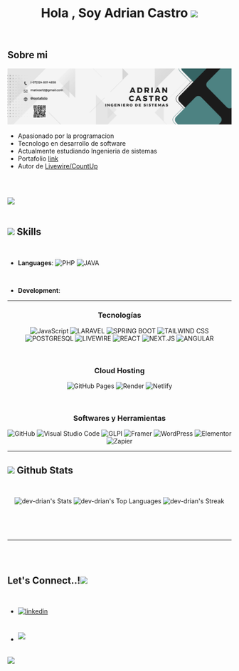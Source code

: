 
<h1 align="center"><b>Hola  , Soy Adrian Castro </b><img src="https://media.giphy.com/media/hvRJCLFzcasrR4ia7z/giphy.gif" width="35"></h1>


<br>



	
##  **Sobre mi**

<img src="https://github.com/Dev-Drian/Dev-Drian/blob/main/BannerLinkedin.png?raw=true">

<br>

- Apasionado por la programacion
- Tecnologo en desarrollo de software
- Actualmente estudiando Ingenieria de sistemas
- Portafolio [link](https://devdrian.vercel.app/)
- Autor de [Livewire/CountUp](https://packagist.org/packages/devdrian/livewire-countup)

<br><br>

<img src="https://user-images.githubusercontent.com/73097560/115834477-dbab4500-a447-11eb-908a-139a6edaec5c.gif"><br><br>

## <img src="https://media2.giphy.com/media/QssGEmpkyEOhBCb7e1/giphy.gif?cid=ecf05e47a0n3gi1bfqntqmob8g9aid1oyj2wr3ds3mg700bl&rid=giphy.gif" width ="25"><b> Skills</b>
<br>

<p align="center">

- **Languages**:
	![PHP](https://img.shields.io/badge/PHP%20-%23777BB4.svg?style=for-the-badge&logo=php&logoColor=white)
  	![JAVA](https://img.shields.io/badge/JAVA-%23007396.svg?style=for-the-badge&logo=Java&logoColor=white)

<br>   
    
- **Development**:


---

<div align="center">

### **Tecnologías**  
![JavaScript](https://img.shields.io/badge/JavaScript%20-%23F7DF1E.svg?style=for-the-badge&logo=javascript&logoColor=black) ![LARAVEL](https://img.shields.io/badge/LARAVEL%20-%23FF2D20.svg?style=for-the-badge&logo=laravel&logoColor=white) ![SPRING BOOT](https://img.shields.io/badge/SPRING%20BOOT%20-%236DB33F.svg?style=for-the-badge&logo=springboot&logoColor=white) ![TAILWIND CSS](https://img.shields.io/badge/TAILWIND%20CSS%20-%2306B6D4.svg?style=for-the-badge&logo=tailwindcss&logoColor=white) ![POSTGRESQL](https://img.shields.io/badge/POSTGRESQL%20-%23336791.svg?style=for-the-badge&logo=postgresql&logoColor=white) ![LIVEWIRE](https://img.shields.io/badge/LIVEWIRE%20-%238B0000.svg?style=for-the-badge&logo=laravel&logoColor=white) ![REACT](https://img.shields.io/badge/REACT%20-%2361DAFB.svg?style=for-the-badge&logo=react&logoColor=black) ![NEXT.JS](https://img.shields.io/badge/NEXT.JS%20-%23000000.svg?style=for-the-badge&logo=next.js&logoColor=white) ![ANGULAR](https://img.shields.io/badge/ANGULAR%20-%23DD0031.svg?style=for-the-badge&logo=angular&logoColor=white)  

<br>

### **Cloud Hosting**  
![GitHub Pages](https://img.shields.io/badge/GitHub%20Pages-%23327FC7.svg?style=for-the-badge&logo=github&logoColor=white) ![Render](https://img.shields.io/badge/Render-%2300C7B7.svg?style=for-the-badge&logo=render&logoColor=white) ![Netlify](https://img.shields.io/badge/Netlify-%2300C7B7.svg?style=for-the-badge&logo=netlify&logoColor=white)  

<br>

### **Softwares y Herramientas**  
![GitHub](https://img.shields.io/badge/GitHub-%23121011.svg?style=for-the-badge&logo=github&logoColor=white) ![Visual Studio Code](https://img.shields.io/badge/VS%20Code-007ACC.svg?style=for-the-badge&logo=visual-studio-code&logoColor=white) ![GLPI](https://img.shields.io/badge/GLPI-%23F68212.svg?style=for-the-badge&logoColor=white) ![Framer](https://img.shields.io/badge/Framer-%23FF5500.svg?style=for-the-badge&logo=framer&logoColor=white) ![WordPress](https://img.shields.io/badge/WordPress-%2321759B.svg?style=for-the-badge&logo=wordpress&logoColor=white) ![Elementor](https://img.shields.io/badge/Elementor-%23D62A74.svg?style=for-the-badge&logo=elementor&logoColor=white) ![Zapier](https://img.shields.io/badge/Zapier-%23FF4A00.svg?style=for-the-badge&logo=zapier&logoColor=white)  

</div>

---


## <img src="https://media.giphy.com/media/iY8CRBdQXODJSCERIr/giphy.gif" width="35"><b> Github Stats </b>
<br>

<div align="center">

![dev-drian's Stats](https://github-readme-stats.vercel.app/api?username=dev-drian&theme=vue-dark&show_icons=true&hide_border=true&count_private=true)
![dev-drian's Top Languages](https://github-readme-stats.vercel.app/api/top-langs/?username=dev-drian&theme=vue-dark&show_icons=true&hide_border=true&layout=compact)
![dev-drian's Streak](https://github-readme-streak-stats.herokuapp.com/?user=dev-drian&theme=vue-dark&hide_border=true)

</div>

<br>
<br>
<br>

-----

<br>
<br>

## <b> Let's Connect..!</b><img src="https://github.com/0xAbdulKhali/0xAbdulKhalid/raw/main/assets/mdImages/handshake.gif" width ="80">
<br>
<div align='left'>

<ul>

<li>
<a href="https://linkedin.com/in/DevDrian" target="_blank">
<img src="https://img.shields.io/badge/linkedin: 0adrian-%2300acee.svg?color=405DE6&style=for-the-badge&logo=linkedin&logoColor=white" alt=linkedin style="margin-bottom: 5px;"/>
</a>
</li>

<br>



<br>

<li>
<a href="mailto:matiose12@gmail.com" target="_blank">
<img src="https://img.shields.io/badge/gmail:  0DevDrian-%23EA4335.svg?style=for-the-badge&logo=gmail&logoColor=white" t=mail style="margin-bottom: 5px;" />
</a>
</li>
	
</ul>
</div>

<br>
<img src="https://user-images.githubusercontent.com/73097560/115834477-dbab4500-a447-11eb-908a-139a6edaec5c.gif">
<br>
<br>
<br>
